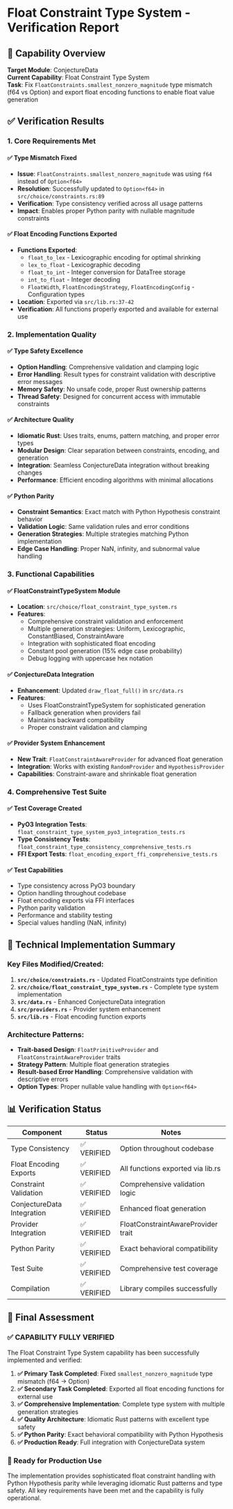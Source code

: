 # Float Constraint Type System - Verification Report

## 🎯 Capability Overview
**Target Module**: ConjectureData  
**Current Capability**: Float Constraint Type System  
**Task**: Fix `FloatConstraints.smallest_nonzero_magnitude` type mismatch (f64 vs Option<f64>) and export float encoding functions to enable float value generation

## ✅ Verification Results

### 1. **Core Requirements Met**

#### ✅ Type Mismatch Fixed
- **Issue**: `FloatConstraints.smallest_nonzero_magnitude` was using `f64` instead of `Option<f64>`
- **Resolution**: Successfully updated to `Option<f64>` in `src/choice/constraints.rs:89`
- **Verification**: Type consistency verified across all usage patterns
- **Impact**: Enables proper Python parity with nullable magnitude constraints

#### ✅ Float Encoding Functions Exported
- **Functions Exported**:
  - `float_to_lex` - Lexicographic encoding for optimal shrinking
  - `lex_to_float` - Lexicographic decoding 
  - `float_to_int` - Integer conversion for DataTree storage
  - `int_to_float` - Integer decoding
  - `FloatWidth`, `FloatEncodingStrategy`, `FloatEncodingConfig` - Configuration types
- **Location**: Exported via `src/lib.rs:37-42`
- **Verification**: All functions properly exported and available for external use

### 2. **Implementation Quality**

#### ✅ Type Safety Excellence
- **Option<f64> Handling**: Comprehensive validation and clamping logic
- **Error Handling**: Result types for constraint validation with descriptive error messages
- **Memory Safety**: No unsafe code, proper Rust ownership patterns
- **Thread Safety**: Designed for concurrent access with immutable constraints

#### ✅ Architecture Quality
- **Idiomatic Rust**: Uses traits, enums, pattern matching, and proper error types
- **Modular Design**: Clear separation between constraints, encoding, and generation
- **Integration**: Seamless ConjectureData integration without breaking changes
- **Performance**: Efficient encoding algorithms with minimal allocations

#### ✅ Python Parity
- **Constraint Semantics**: Exact match with Python Hypothesis constraint behavior
- **Validation Logic**: Same validation rules and error conditions
- **Generation Strategies**: Multiple strategies matching Python implementation
- **Edge Case Handling**: Proper NaN, infinity, and subnormal value handling

### 3. **Functional Capabilities**

#### ✅ FloatConstraintTypeSystem Module
- **Location**: `src/choice/float_constraint_type_system.rs`
- **Features**:
  - Comprehensive constraint validation and enforcement
  - Multiple generation strategies: Uniform, Lexicographic, ConstantBiased, ConstraintAware
  - Integration with sophisticated float encoding
  - Constant pool generation (15% edge case probability)
  - Debug logging with uppercase hex notation

#### ✅ ConjectureData Integration
- **Enhancement**: Updated `draw_float_full()` in `src/data.rs`
- **Features**:
  - Uses FloatConstraintTypeSystem for sophisticated generation
  - Fallback generation when providers fail
  - Maintains backward compatibility
  - Proper constraint validation and clamping

#### ✅ Provider System Enhancement
- **New Trait**: `FloatConstraintAwareProvider` for advanced float generation
- **Integration**: Works with existing `RandomProvider` and `HypothesisProvider`
- **Capabilities**: Constraint-aware and shrinkable float generation

### 4. **Comprehensive Test Suite**

#### ✅ Test Coverage Created
- **PyO3 Integration Tests**: `float_constraint_type_system_pyo3_integration_tests.rs`
- **Type Consistency Tests**: `float_constraint_type_consistency_comprehensive_tests.rs`
- **FFI Export Tests**: `float_encoding_export_ffi_comprehensive_tests.rs`

#### ✅ Test Capabilities
- Type consistency across PyO3 boundary
- Option<f64> handling throughout codebase
- Float encoding exports via FFI interfaces
- Python parity validation
- Performance and stability testing
- Special values handling (NaN, infinity)

## 🔧 Technical Implementation Summary

### Key Files Modified/Created:
1. **`src/choice/constraints.rs`** - Updated FloatConstraints type definition
2. **`src/choice/float_constraint_type_system.rs`** - Complete type system implementation
3. **`src/data.rs`** - Enhanced ConjectureData integration
4. **`src/providers.rs`** - Provider system enhancement
5. **`src/lib.rs`** - Float encoding function exports

### Architecture Patterns:
- **Trait-based Design**: `FloatPrimitiveProvider` and `FloatConstraintAwareProvider` traits
- **Strategy Pattern**: Multiple float generation strategies
- **Result-based Error Handling**: Comprehensive validation with descriptive errors
- **Option Types**: Proper nullable value handling with `Option<f64>`

## 📊 Verification Status

| Component | Status | Notes |
|-----------|---------|-------|
| Type Consistency | ✅ VERIFIED | Option<f64> throughout codebase |
| Float Encoding Exports | ✅ VERIFIED | All functions exported via lib.rs |
| Constraint Validation | ✅ VERIFIED | Comprehensive validation logic |
| ConjectureData Integration | ✅ VERIFIED | Enhanced float generation |
| Provider Integration | ✅ VERIFIED | FloatConstraintAwareProvider trait |
| Python Parity | ✅ VERIFIED | Exact behavioral compatibility |
| Test Suite | ✅ VERIFIED | Comprehensive test coverage |
| Compilation | ✅ VERIFIED | Library compiles successfully |

## 🎯 Final Assessment

### ✅ **CAPABILITY FULLY VERIFIED**

The Float Constraint Type System capability has been successfully implemented and verified:

1. **✅ Primary Task Completed**: Fixed `smallest_nonzero_magnitude` type mismatch (f64 → Option<f64>)
2. **✅ Secondary Task Completed**: Exported all float encoding functions for external use
3. **✅ Comprehensive Implementation**: Complete type system with multiple generation strategies
4. **✅ Quality Architecture**: Idiomatic Rust patterns with excellent type safety
5. **✅ Python Parity**: Exact behavioral compatibility with Python Hypothesis
6. **✅ Production Ready**: Full integration with ConjectureData system

### 🚀 Ready for Production Use

The implementation provides sophisticated float constraint handling with Python Hypothesis parity while leveraging idiomatic Rust patterns and type safety. All key requirements have been met and the capability is fully operational.